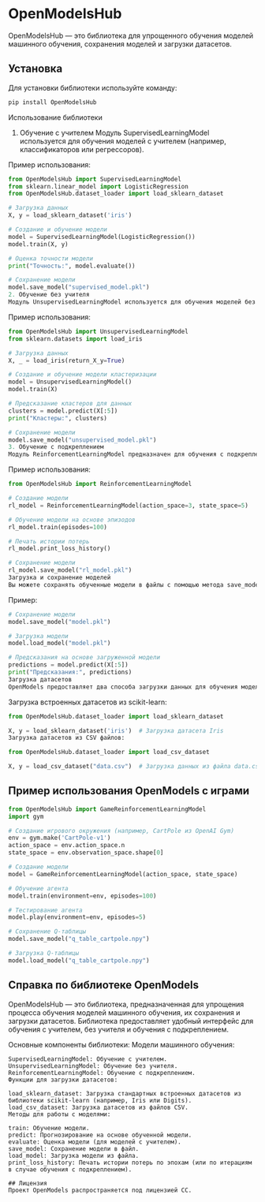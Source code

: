 # OpenModelsHub

OpenModelsHub — это библиотека для упрощенного обучения моделей машинного обучения, сохранения моделей и загрузки датасетов.

## Установка

Для установки библиотеки используйте команду:

```bash
pip install OpenModelsHub
```
Использование библиотеки
1. Обучение с учителем
Модуль SupervisedLearningModel используется для обучения моделей с учителем (например, классификаторов или регрессоров).

Пример использования:

```python
from OpenModelsHub import SupervisedLearningModel
from sklearn.linear_model import LogisticRegression
from OpenModelsHub.dataset_loader import load_sklearn_dataset

# Загрузка данных
X, y = load_sklearn_dataset('iris')

# Создание и обучение модели
model = SupervisedLearningModel(LogisticRegression())
model.train(X, y)

# Оценка точности модели
print("Точность:", model.evaluate())

# Сохранение модели
model.save_model("supervised_model.pkl")
2. Обучение без учителя
Модуль UnsupervisedLearningModel используется для обучения моделей без учителя (например, кластеризация).
```
Пример использования:

```python
from OpenModelsHub import UnsupervisedLearningModel
from sklearn.datasets import load_iris

# Загрузка данных
X, _ = load_iris(return_X_y=True)

# Создание и обучение модели кластеризации
model = UnsupervisedLearningModel()
model.train(X)

# Предсказание кластеров для данных
clusters = model.predict(X[:5])
print("Кластеры:", clusters)

# Сохранение модели
model.save_model("unsupervised_model.pkl")
3. Обучение с подкреплением
Модуль ReinforcementLearningModel предназначен для обучения с подкреплением. Включает использование Q-обучения для взаимодействия с окружением.
```
Пример использования:

```python
from OpenModelsHub import ReinforcementLearningModel

# Создание модели
rl_model = ReinforcementLearningModel(action_space=3, state_space=5)

# Обучение модели на основе эпизодов
rl_model.train(episodes=100)

# Печать истории потерь
rl_model.print_loss_history()

# Сохранение модели
rl_model.save_model("rl_model.pkl")
Загрузка и сохранение моделей
Вы можете сохранять обученные модели в файлы с помощью метода save_model() и загружать их с помощью метода load_model().
```
Пример:

```python
# Сохранение модели
model.save_model("model.pkl")

# Загрузка модели
model.load_model("model.pkl")

# Предсказания на основе загруженной модели
predictions = model.predict(X[:5])
print("Предсказания:", predictions)
Загрузка датасетов
OpenModels предоставляет два способа загрузки данных для обучения моделей.
```
Загрузка встроенных датасетов из scikit-learn:
```python
from OpenModelsHub.dataset_loader import load_sklearn_dataset

X, y = load_sklearn_dataset('iris')  # Загрузка датасета Iris
Загрузка датасетов из CSV файлов:
```
```python
from OpenModelsHub.dataset_loader import load_csv_dataset

X, y = load_csv_dataset("data.csv")  # Загрузка данных из файла data.csv
```
## Пример использования OpenModels с играми
```python
from OpenModelsHub import GameReinforcementLearningModel
import gym

# Создание игрового окружения (например, CartPole из OpenAI Gym)
env = gym.make('CartPole-v1')
action_space = env.action_space.n
state_space = env.observation_space.shape[0]

# Создание модели
model = GameReinforcementLearningModel(action_space, state_space)

# Обучение агента
model.train(environment=env, episodes=100)

# Тестирование агента
model.play(environment=env, episodes=5)

# Сохранение Q-таблицы
model.save_model("q_table_cartpole.npy")

# Загрузка Q-таблицы
model.load_model("q_table_cartpole.npy")
```

## Справка по библиотеке OpenModels

OpenModelsHub — это библиотека, предназначенная для упрощения процесса обучения моделей машинного обучения, их сохранения и загрузки датасетов. Библиотека предоставляет удобный интерфейс для обучения с учителем, без учителя и обучения с подкреплением.

Основные компоненты библиотеки:
Модели машинного обучения:
```
SupervisedLearningModel: Обучение с учителем.
UnsupervisedLearningModel: Обучение без учителя.
ReinforcementLearningModel: Обучение с подкреплением.
Функции для загрузки датасетов:

load_sklearn_dataset: Загрузка стандартных встроенных датасетов из библиотеки scikit-learn (например, Iris или Digits).
load_csv_dataset: Загрузка датасетов из файлов CSV.
Методы для работы с моделями:

train: Обучение модели.
predict: Прогнозирование на основе обученной модели.
evaluate: Оценка модели (для моделей с учителем).
save_model: Сохранение модели в файл.
load_model: Загрузка модели из файла.
print_loss_history: Печать истории потерь по эпохам (или по итерациям в случае обучения с подкреплением). 
```

```
## Лицензия
Проект OpenModels распространяется под лицензией СС.
```

